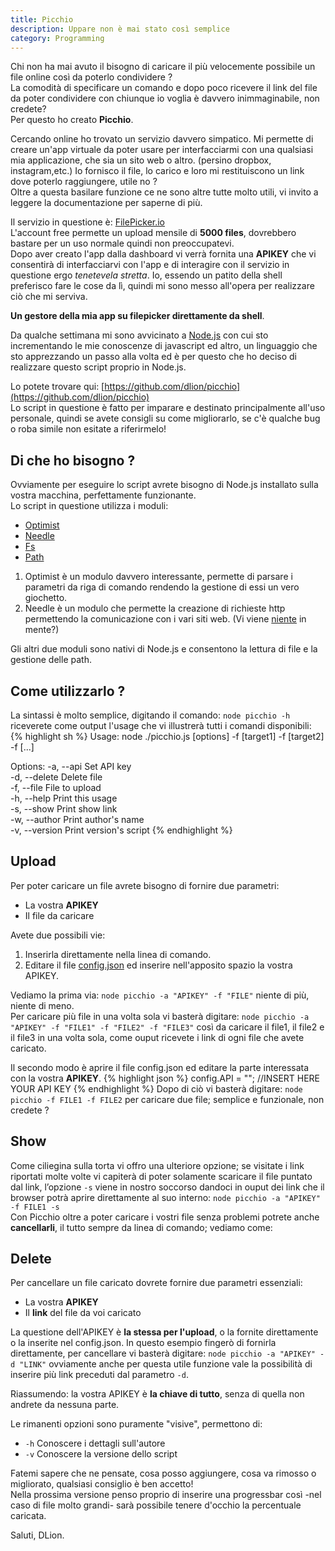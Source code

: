 ```yaml
---
title: Picchio
description: Uppare non è mai stato così semplice
category: Programming
---
```

Chi non ha mai avuto il bisogno di caricare il più velocemente possibile un file online così da poterlo condividere ?   
La comodità di specificare un comando e dopo poco ricevere il link del file da poter condividere con chiunque io voglia è davvero inimmaginabile, non credete?   
Per questo ho creato **Picchio**.

Cercando online ho trovato un servizio davvero simpatico. Mi permette di creare un'app virtuale da poter usare per interfacciarmi con una qualsiasi mia applicazione, che sia un sito web o altro. (persino dropbox, instagram,etc.) Io fornisco il file, lo carico e loro mi restituiscono un link dove poterlo raggiungere, utile no ?   
Oltre a questa basilare funzione ce ne sono altre tutte molto utili, vi invito a leggere la documentazione per saperne di più.

Il servizio in questione è: [FilePicker.io](http://filepicker.io/)   
L'account free permette un upload mensile di **5000 files**, dovrebbero bastare per un uso normale quindi non preoccupatevi.   
Dopo aver creato l'app dalla dashboard vi verrà fornita una **APIKEY** che vi consentirà di interfacciarvi con l'app e di interagire con il servizio in questione ergo *tenetevela stretta*. Io, essendo un patito della shell preferisco fare le cose da lì, quindi mi sono messo all'opera per realizzare ciò che mi serviva.

**Un gestore della mia app su filepicker direttamente da shell**.

Da qualche settimana mi sono avvicinato a [Node.js](http://en.wikipedia.org/wiki/Nodejs) con cui sto incrementando le mie conoscenze di javascript ed altro, un linguaggio che sto apprezzando un passo alla volta ed è per questo che ho deciso di realizzare questo script proprio in Node.js.

Lo potete trovare qui: [https://github.com/dlion/picchio](https://github.com/dlion/picchio)   
Lo script in questione è fatto per imparare e destinato principalmente all'uso personale, quindi se avete consigli su come migliorarlo, se c'è qualche bug o roba simile non esitate a riferirmelo!

## Di che ho bisogno ?
Ovviamente per eseguire lo script avrete bisogno di Node.js installato sulla vostra macchina, perfettamente funzionante.   
Lo script in questione utilizza i moduli:

* [Optimist](https://npmjs.org/package/optimist)
* [Needle](https://npmjs.org/package/needle)
* [Fs](http://nodejs.org/api/fs.html)
* [Path](http://nodejs.org/api/path.html)

1. Optimist è un modulo davvero interessante, permette di parsare i parametri da riga di comando rendendo la gestione di essi un vero giochetto.
2. Needle è un modulo che permette la creazione di richieste http permettendo la comunicazione con i vari siti web. (Vi viene [niente](/richieste-http-dalla-linea-di-comando/) in mente?)

Gli altri due moduli sono nativi di Node.js e consentono la lettura di file e la gestione delle path.

## Come utilizzarlo ?
La sintassi è molto semplice, digitando il comando: `node picchio -h` riceverete come output l'usage che vi illustrerà tutti i comandi disponibili:
{% highlight sh %}
Usage: node ./picchio.js [options] -f [target1] -f [target2] -f [...]
 
Options:
  -a, --api      Set API key          
  -d, --delete   Delete file          
  -f, --file     File to upload        
  -h, --help     Print this usage      
  -s, --show     Print show link      
  -w, --author   Print author's name  
  -v, --version  Print version's script
{% endhighlight %}

## Upload
Per poter caricare un file avrete bisogno di fornire due parametri:

* La vostra **APIKEY**
* Il file da caricare

Avete due possibili vie:

1. Inserirla direttamente nella linea di comando.
2. Editare il file [config.json](https://github.com/dlion/picchio/blob/master/config.json) ed inserire nell'apposito spazio la vostra APIKEY.

Vediamo la prima via: `node picchio -a "APIKEY" -f "FILE"` niente di più, niente di meno.   
Per caricare più file in una volta sola vi basterà digitare: `node picchio -a "APIKEY" -f "FILE1" -f "FILE2" -f "FILE3"` così da caricare il file1, il file2 e il file3 in una volta sola, come ouput ricevete i link di ogni file che avete caricato.

Il secondo modo è aprire il file config.json ed editare la parte interessata con la vostra **APIKEY**.
{% highlight json %}
config.API      =   ""; //INSERT HERE YOUR API KEY
{% endhighlight %}
Dopo di ciò vi basterà digitare: `node picchio -f FILE1 -f FILE2` per caricare due file; semplice e funzionale, non credete ?

## Show
Come ciliegina sulla torta vi offro una ulteriore opzione; se visitate i link riportati molte volte vi capiterà di poter solamente scaricare il file puntato dal link, l’opzione `-s` viene in nostro soccorso dandoci in ouput dei link che il browser potrà aprire direttamente al suo interno: `node picchio -a "APIKEY" -f FILE1 -s`   
Con Picchio oltre a poter caricare i vostri file senza problemi potrete anche **cancellarli**, il tutto sempre da linea di comando; vediamo come:

## Delete
Per cancellare un file caricato dovrete fornire due parametri essenziali:

* La vostra **APIKEY**
* Il **link** del file da voi caricato

La questione dell'APIKEY è **la stessa per l'upload**, o la fornite direttamente o la inserite nel config.json. In questo esempio fingerò di fornirla direttamente, per cancellare vi basterà digitare: `node picchio -a "APIKEY" -d "LINK"` ovviamente anche per questa utile funzione vale la possibilità di inserire più link preceduti dal parametro `-d`.

Riassumendo: la vostra APIKEY è **la chiave di tutto**, senza di quella non andrete da nessuna parte.

Le rimanenti opzioni sono puramente "visive", permettono di:

* `-h` Conoscere i dettagli sull'autore
*  `-v` Conoscere la versione dello script

Fatemi sapere che ne pensate, cosa posso aggiungere, cosa va rimosso o migliorato, qualsiasi consiglio è ben accetto!   
Nella prossima versione penso proprio di inserire una progressbar così -nel caso di file molto grandi- sarà possibile tenere d'occhio la percentuale caricata.

Saluti, DLion.
